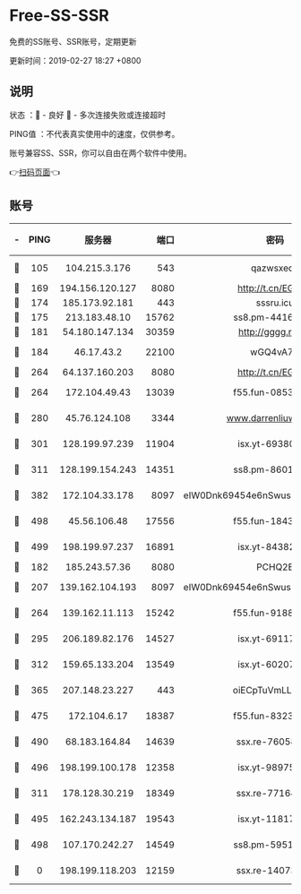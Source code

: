 # Free-SS-SSR

免费的SS账号、SSR账号，定期更新

更新时间：2019-02-27 18:27 +0800

## 说明

状态     ：🙂 - 良好 🙁 - 多次连接失败或连接超时

PING值   ：不代表真实使用中的速度，仅供参考。

账号兼容SS、SSR，你可以自由在两个软件中使用。

👉[扫码页面](https://liesauer.github.io/free-ss-ssr.github.io/)👈

## 账号

|-|PING|服务器|端口|密码|加密方式|区域|
|:----:|:----:|:-----:|-----:|:----:|:----:|:----:|
|🙂|105|104.215.3.176|543|qazwsxedc|aes-256-gcm|JP|
|🙂|169|194.156.120.127|8080|http://t.cn/EGJIyrl|rc4-md5|RU|
|🙂|174|185.173.92.181|443|sssru.icu|rc4-md5|RU|
|🙂|175|213.183.48.10|15762|ss8.pm-44164718|rc4-md5|RU|
|🙂|181|54.180.147.134|30359|http://gggg.rocks|chacha20|KR|
|🙂|184|46.17.43.2|22100|wGQ4vA7D|aes-256-gcm|RU|
|🙂|264|64.137.160.203|8080|http://t.cn/EGJIyrl|rc4-md5|CA|
|🙂|264|172.104.49.43|13039|f55.fun-08537634|aes-256-cfb|SG|
|🙂|280|45.76.124.108|3344|www.darrenliuwei.com|aes-256-cfb|AU|
|🙂|301|128.199.97.239|11904|isx.yt-69380692|aes-256-cfb|SG|
|🙂|311|128.199.154.243|14351|ss8.pm-86017708|aes-256-cfb|SG|
|🙂|382|172.104.33.178|8097|eIW0Dnk69454e6nSwuspv9DmS201tQ0D|aes-256-cfb|SG|
|🙂|498|45.56.106.48|17556|f55.fun-18434064|aes-256-cfb|US|
|🙂|499|198.199.97.237|16891|isx.yt-84382608|aes-256-cfb|US|
|🙂|182|185.243.57.36|8080|PCHQ2E|rc4-md5|US|
|🙂|207|139.162.104.193|8097|eIW0Dnk69454e6nSwuspv9DmS201tQ0D|aes-256-cfb|JP|
|🙂|264|139.162.11.113|15242|f55.fun-91886429|aes-256-cfb|SG|
|🙂|295|206.189.82.176|14527|isx.yt-69117684|aes-256-cfb|SG|
|🙂|312|159.65.133.204|13549|isx.yt-60207072|aes-256-cfb|SG|
|🙂|365|207.148.23.227|443|oiECpTuVmLLxk4Ts|aes-256-cfb|US|
|🙂|475|172.104.6.17|18387|f55.fun-83237856|aes-256-cfb|US|
|🙂|490|68.183.164.84|14639|ssx.re-76058671|aes-256-cfb|US|
|🙂|496|198.199.100.178|12358|isx.yt-98975668|aes-256-cfb|US|
|🙁|311|178.128.30.219|18349|ssx.re-77164878|aes-256-cfb|SG|
|🙁|495|162.243.134.187|19543|isx.yt-11817529|aes-256-cfb|US|
|🙁|498|107.170.242.27|14549|ss8.pm-59512535|aes-256-cfb|US|
|🙁|0|198.199.118.203|12159|ssx.re-14073508|aes-256-cfb|US|
